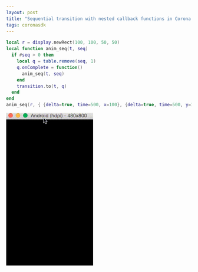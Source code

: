 ```yaml
---
layout: post
title: "Sequential transition with nested callback functions in Corona SDK"
tags: coronasdk
---
```


```lua
local r = display.newRect(100, 100, 50, 50)
local function anim_seq(t, seq)
  if #seq > 0 then
    local q = table.remove(seq, 1)
    q.onComplete = function()
      anim_seq(t, seq)
    end
    transition.to(t, q)
  end
end
anim_seq(r, { {delta=true, time=500, x=100}, {delta=true, time=500, y=100}, {time=500, rotation=45}, {delta=true, x=-100, rotation=135}, {delta=true, y=-100, time=500} } )
```

[![IMAGE ALT TEXT HERE](/imgs/20160131_01.gif)](/imgs/20160131_01)

